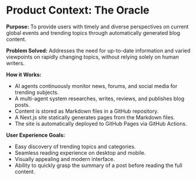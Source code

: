# Product Context: The Oracle

**Purpose:** To provide users with timely and diverse perspectives on current global events and trending topics through automatically generated blog content.

**Problem Solved:** Addresses the need for up-to-date information and varied viewpoints on rapidly changing topics, without relying solely on human writers.

**How it Works:**
- AI agents continuously monitor news, forums, and social media for trending subjects.
- A multi-agent system researches, writes, reviews, and publishes blog posts.
- Content is stored as Markdown files in a GitHub repository.
- A Next.js site statically generates pages from the Markdown files.
- The site is automatically deployed to GitHub Pages via GitHub Actions.

**User Experience Goals:**
- Easy discovery of trending topics and categories.
- Seamless reading experience on desktop and mobile.
- Visually appealing and modern interface.
- Ability to quickly grasp the summary of a post before reading the full content.

